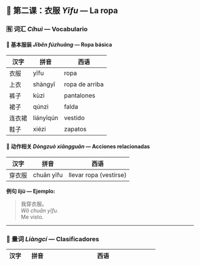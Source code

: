 ## 📖 第二课：衣服 _Yīfu_ — La ropa

### 🈶 词汇 _Cíhuì_ — Vocabulario

#### 👕 基本服装 _Jīběn fúzhuāng_ — Ropa básica

| 汉字   | 拼音      | 西语           |
| ------ | --------- | -------------- |
| 衣服   | yīfu      | ropa           |
| 上衣   | shàngyī   | ropa de arriba |
| 裤子   | kùzi      | pantalones     |
| 裙子   | qúnzi     | falda          |
| 连衣裙 | liányīqún | vestido        |
| 鞋子   | xiézi     | zapatos        |

#### 👗 动作相关 _Dòngzuò xiāngguān_ — Acciones relacionadas

| 汉字   | 拼音       | 西语                   |
| ------ | ---------- | ---------------------- |
| 穿衣服 | chuān yīfu | llevar ropa (vestirse) |

**例句 _lìjù_ — Ejemplo:**

> 我穿衣服。  
> _Wǒ chuān yīfu._  
> Me visto.

---

### 📏 量词 _Liàngcí_ — Clasificadores

| 汉字 | 拼音   | 西语                                |
| ---- | ------ | ----------------------------------- |
| 件   | jiàn   | clasificador para ropa              |
| 条   | tiáo   | clasificador para pantalones/faldas |
| 双   | shuāng | clasificador para zapatos (pares)   |

**例句 _lìjù_ — Ejemplo:**

> 一件衣服  
> _yī jiàn yīfu_  
> una pieza de ropa

> 一条裤子  
> _yī tiáo kùzi_  
> un pantalón

> 一双鞋子  
> _yī shuāng xiézi_  
> un par de zapatos

---

### 🎨 颜色 _Yánsè_ — Colores

| 汉字   | 拼音      | 西语     |
| ------ | --------- | -------- |
| 红色   | hóngsè    | rojo     |
| 黄色   | huángsè   | amarillo |
| 绿色   | lǜsè      | verde    |
| 蓝色   | lánsè     | azul     |
| 紫色   | zǐsè      | morado   |
| 咖啡色 | kāfēisè   | marrón   |
| 粉红色 | fěnhóngsè | rosa     |
| 白色   | báisè     | blanco   |
| 黑色   | hēisè     | negro    |
| 橙色   | chéngsè   | naranja  |
| 灰色   | huīsè     | gris     |

#### 🌟 色彩深浅 _Sècǎi shēnqiǎn_ — Tonos de color

颜色浅淡表达：浅 + 颜色  
_Yánsè qiǎndàn biǎodá: qiǎn + yánsè_  
Para expresar colores claros: 浅 + color

**例句 _lìjù_ — Ejemplo:**

> 浅蓝色  
> _qiǎn lánsè_  
> azul claro

> 浅绿色  
> _qiǎn lǜsè_  
> verde claro

---

### 📙 语法 _Yǔfǎ_ — Gramática

#### 1️⃣ 结构：颜色 + 服装 _Jiégòu: yánsè + fúzhuāng_ — Estructura: color + ropa

**例句 _lìjù_ — Ejemplo:**

> 红色衣服  
> _hóngsè yīfu_  
> ropa roja

> 蓝色裤子  
> _lánsè kùzi_  
> pantalones azules

---

#### 2️⃣ 结构：穿 + 量词 + 颜色 + 服装 _Jiégòu: chuān + liàngcí + yánsè + fúzhuāng_ — Estructura: llevar + clasificador + color + ropa

**公式 _Gōngshì_ — Fórmula:**

主语 + 穿 + 量词 + 颜色 + 服装  
_Zhǔyǔ + chuān + liàngcí + yánsè + fúzhuāng_  
Sujeto + llevar + clasificador + color + ropa

**例句 _lìjù_ — Ejemplo:**

> 她穿一件红色衣服。  
> _Tā chuān yī jiàn hóngsè yīfu._  
> Ella lleva una pieza de ropa roja.

> 我穿一条蓝色裤子。  
> _Wǒ chuān yī tiáo lánsè kùzi._  
> Yo llevo unos pantalones azules.

> 他穿一双黑色鞋子。  
> _Tā chuān yī shuāng hēisè xiézi._  
> Él lleva unos zapatos negros.

---

### 💬 语气词 _Yǔqìcí_ — Partículas modales

#### 吧 _ba_ — ¿no? / ¿verdad?

Se usa al final de la oración como muletilla, similar al "¿no?" en español.

**例句 _lìjù_ — Ejemplo:**

> 你穿新衣服吧？  
> _Nǐ chuān xīn yīfu ba?_  
> Llevas ropa nueva, ¿no?

> 这件衣服很漂亮吧？  
> _Zhè jiàn yīfu hěn piàoliang ba?_  
> Esta ropa es muy bonita, ¿verdad?

---

### 🎯 常用句型 _Chángyòng jùxíng_ — Patrones de oraciones comunes

**例句 _lìjù_ — Ejemplo:**

> 我喜欢穿红色衣服。  
> _Wǒ xǐhuan chuān hóngsè yīfu._  
> Me gusta llevar ropa roja.

> 她今天穿一条黄色裙子。  
> _Tā jīntiān chuān yī tiáo huángsè qúnzi._  
> Hoy ella lleva una falda amarilla.

> 那双白色鞋子很好看。  
> _Nà shuāng báisè xiézi hěn hǎokàn._  
> Esos zapatos blancos son muy bonitos.

> 我想买一件蓝色上衣。  
> _Wǒ xiǎng mǎi yī jiàn lánsè shàngyī._  
> Quiero comprar una prenda azul de arriba.
